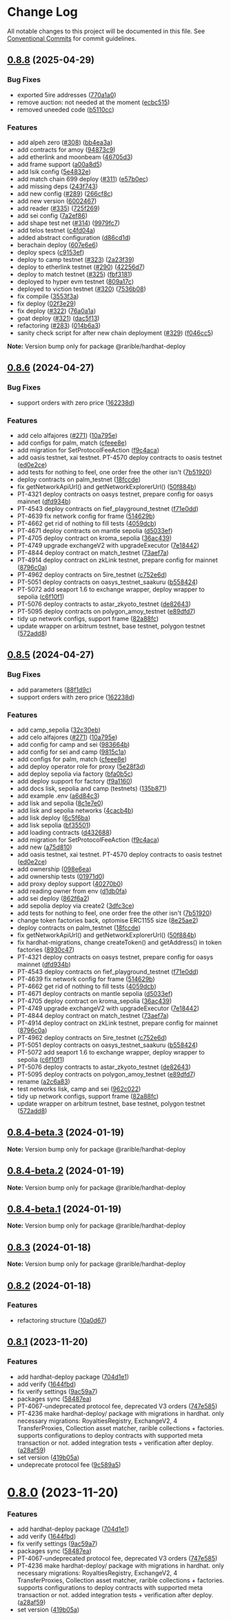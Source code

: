 # Change Log

All notable changes to this project will be documented in this file.
See [Conventional Commits](https://conventionalcommits.org) for commit guidelines.

## [0.8.8](https://github.com/rariblecom/protocol-contracts/compare/v0.8.7...v0.8.8) (2025-04-29)

### Bug Fixes

- exported 5ire addresses ([770a1a0](https://github.com/rariblecom/protocol-contracts/commit/770a1a04165a4f9f8cb169b0282e2ca4cc68ab29))
- remove auction: not needed at the moment ([ecbc515](https://github.com/rariblecom/protocol-contracts/commit/ecbc515b058acadeace296ede9793afe5831bfcf))
- removed uneeded code ([b5110cc](https://github.com/rariblecom/protocol-contracts/commit/b5110cc7a0b712ce16339756e6e3f190e4a8d443))

### Features

- add alpeh zero ([#308](https://github.com/rariblecom/protocol-contracts/issues/308)) ([bb4ea3a](https://github.com/rariblecom/protocol-contracts/commit/bb4ea3a4d5ffafe6fd6b0a2b3712abbfc25828e3))
- add contracts for amoy ([94873c9](https://github.com/rariblecom/protocol-contracts/commit/94873c92c35decbd9f5637c0ab4f94a08df80bcb))
- add etherlink and moonbeam ([46705d3](https://github.com/rariblecom/protocol-contracts/commit/46705d3c1fb6fe002556b6b83e3ad592708269ac))
- add frame support ([a00a8d5](https://github.com/rariblecom/protocol-contracts/commit/a00a8d50c9a53bb67d9bcffd7b3c432dbcaf4ae3))
- add lsik config ([5e4832e](https://github.com/rariblecom/protocol-contracts/commit/5e4832e7caa9addc3255687b9c425f799fa27528))
- add match chain 699 deploy ([#311](https://github.com/rariblecom/protocol-contracts/issues/311)) ([e57b0ec](https://github.com/rariblecom/protocol-contracts/commit/e57b0ec12947f3d200f209584b31a9420fca0022))
- add missing deps ([243f743](https://github.com/rariblecom/protocol-contracts/commit/243f7436750c401c7b1dbe44ce9a6de1ca04f7f4))
- add new config ([#289](https://github.com/rariblecom/protocol-contracts/issues/289)) ([266cf8c](https://github.com/rariblecom/protocol-contracts/commit/266cf8cc237d009dbd98850120f54ac10ef66a8e))
- add new version ([6002467](https://github.com/rariblecom/protocol-contracts/commit/600246771191540cbe45a6ea5a68c72e0454d501))
- add reader ([#335](https://github.com/rariblecom/protocol-contracts/issues/335)) ([725f269](https://github.com/rariblecom/protocol-contracts/commit/725f269c15a143e64477894f1f9673d704a5c085))
- add sei config ([7a2ef86](https://github.com/rariblecom/protocol-contracts/commit/7a2ef86d0a7a36dba375c9458861febafdb79f08))
- add shape test net ([#314](https://github.com/rariblecom/protocol-contracts/issues/314)) ([9979fc7](https://github.com/rariblecom/protocol-contracts/commit/9979fc7ea0008aa3f2e05634666d7c6b19eb5ba6))
- add telos testnet ([c4fd04a](https://github.com/rariblecom/protocol-contracts/commit/c4fd04af0786400fecdedb5e20bf975d63e0744a))
- added abstract configuration ([d86cd1d](https://github.com/rariblecom/protocol-contracts/commit/d86cd1d7ff8ae42b3b8c60d20ff9630a2829819d))
- berachain deploy ([607e6e6](https://github.com/rariblecom/protocol-contracts/commit/607e6e6d0a184a6aa42c9b3347d4e58cb6b2886f))
- deploy specs ([c9153ef](https://github.com/rariblecom/protocol-contracts/commit/c9153ef317d6fd8bbd7f963c275de6ba021f10ff))
- deploy to camp testnet ([#323](https://github.com/rariblecom/protocol-contracts/issues/323)) ([2a23f39](https://github.com/rariblecom/protocol-contracts/commit/2a23f39c4fa8bab8f6607225c3b8d25750d4fb56))
- deploy to etherlink testnet ([#290](https://github.com/rariblecom/protocol-contracts/issues/290)) ([42256d7](https://github.com/rariblecom/protocol-contracts/commit/42256d7cd70fd586eed2a97f03139e4d8aea1622))
- deploy to match testnet ([#325](https://github.com/rariblecom/protocol-contracts/issues/325)) ([fbf3181](https://github.com/rariblecom/protocol-contracts/commit/fbf31819a077dcac5f0400fd3218fdb8a0801aca))
- deployed to hyper evm testnet ([809a17c](https://github.com/rariblecom/protocol-contracts/commit/809a17cdaabc0280c9e6d6a75a50950b92813bcd))
- deployed to viction testnet ([#320](https://github.com/rariblecom/protocol-contracts/issues/320)) ([7536b08](https://github.com/rariblecom/protocol-contracts/commit/7536b083b46235e2fdf1bf93292863baf2823d93))
- fix compile ([3553f3a](https://github.com/rariblecom/protocol-contracts/commit/3553f3acf0547094c643b1776bb3b83b496e87af))
- fix deploy ([02f3e29](https://github.com/rariblecom/protocol-contracts/commit/02f3e291ebcf4bbd5504e0e4d242fe94c8ceb8b8))
- fix deploy ([#322](https://github.com/rariblecom/protocol-contracts/issues/322)) ([76a0a1a](https://github.com/rariblecom/protocol-contracts/commit/76a0a1afa8a17a37cc9077e3b144132e5534f510))
- goat deploy ([#321](https://github.com/rariblecom/protocol-contracts/issues/321)) ([dac5f13](https://github.com/rariblecom/protocol-contracts/commit/dac5f1320d6b83b6bebd69ca03bdbdfb7ea29a9b))
- refactoring ([#283](https://github.com/rariblecom/protocol-contracts/issues/283)) ([014b6a3](https://github.com/rariblecom/protocol-contracts/commit/014b6a3ea4331c7334a0b5299614eb56fc5d58f3))
- sanity check script for after new chain deployment ([#329](https://github.com/rariblecom/protocol-contracts/issues/329)) ([f046cc5](https://github.com/rariblecom/protocol-contracts/commit/f046cc564fa613894284c50b71eba44ed06e4483))

**Note:** Version bump only for package @rarible/hardhat-deploy

## [0.8.6](https://github.com/rariblecom/protocol-contracts/compare/v0.8.1...v0.8.6) (2024-04-27)

### Bug Fixes

- support orders with zero price ([162238d](https://github.com/rariblecom/protocol-contracts/commit/162238de3f6df5cfb7760dfce6dd245b85360eb3))

### Features

- add celo alfajores ([#271](https://github.com/rariblecom/protocol-contracts/issues/271)) ([10a795e](https://github.com/rariblecom/protocol-contracts/commit/10a795e80039677193d5eeccfa14f64e0bcf0448))
- add configs for palm, match ([cfeee8e](https://github.com/rariblecom/protocol-contracts/commit/cfeee8e12fdd06664fcb021a5f3efa44708c6f92))
- add migration for SetProtocolFeeAction ([f9c4aca](https://github.com/rariblecom/protocol-contracts/commit/f9c4aca5bd01cff077f8a15a4467fa0e3c88ca05))
- add oasis testnet, xai testnet. PT-4570 deploy contracts to oasis testnet ([ed0e2ce](https://github.com/rariblecom/protocol-contracts/commit/ed0e2ced1269ce67e29c4795e08193324628aca4))
- add tests for nothing to feel, one order free the other isn't ([7b51920](https://github.com/rariblecom/protocol-contracts/commit/7b519201dcb9c5b3dc5e4a837698ceed3060cd5e))
- deploy contracts on palm_testnet ([18fccde](https://github.com/rariblecom/protocol-contracts/commit/18fccded3260b1aebc568ebe4f8b9b9883fd47da))
- fix getNetworkApiUrl() and getNetworkExplorerUrl() ([50f884b](https://github.com/rariblecom/protocol-contracts/commit/50f884b1d2e25f69d3d4c4dfa96a343e14ade288))
- PT-4321 deploy contracts on oasys testnet, prepare config for oasys mainnet ([dfd934b](https://github.com/rariblecom/protocol-contracts/commit/dfd934bfb2c28915fd491c04dc5d10a36418310f))
- PT-4543 deploy contracts on fief_playground_testnet ([f71e0dd](https://github.com/rariblecom/protocol-contracts/commit/f71e0dd84abc948290ca9c5dfac12580917b4f10))
- PT-4639 fix network config for frame ([514629b](https://github.com/rariblecom/protocol-contracts/commit/514629bd6e6604092cc11077cff02ca885a5142d))
- PT-4662 get rid of nothing to fill tests ([4059dcb](https://github.com/rariblecom/protocol-contracts/commit/4059dcb20c100e159643e40929392b05f90f7038))
- PT-4671 deploy contracts on mantle sepolia ([d5033ef](https://github.com/rariblecom/protocol-contracts/commit/d5033efaf19222c60f900914300ee93be1069d45))
- PT-4705 deploy contract on kroma_sepolia ([36ac439](https://github.com/rariblecom/protocol-contracts/commit/36ac439fef8f85b6e230b481c080bfff7ff5065b))
- PT-4749 upgrade exchangeV2 with upgradeExecutor ([7e18442](https://github.com/rariblecom/protocol-contracts/commit/7e18442b90bae4ee8a18c797b9126dad2650f896))
- PT-4844 deploy contract on match_testnet ([73aef7a](https://github.com/rariblecom/protocol-contracts/commit/73aef7a61c47804f8348b12c8f553c7b39a254b8))
- PT-4914 deploy contract on zkLink testnet, prepare config for mainnet ([8796c0a](https://github.com/rariblecom/protocol-contracts/commit/8796c0a9ac266fdd97ff4bf0a752fbf4b607dd28))
- PT-4962 deploy contracts on 5ire_testnet ([c752e6d](https://github.com/rariblecom/protocol-contracts/commit/c752e6d7b8a268006a84c1307e0ed70c88a6da3b))
- PT-5051 deploy contracts on oasys_testnet_saakuru ([b558424](https://github.com/rariblecom/protocol-contracts/commit/b558424aea3de4125336e4c393cc7f76515555b9))
- PT-5072 add seaport 1.6 to exchange wrapper, deploy wrapper to sepolia ([c6f10f1](https://github.com/rariblecom/protocol-contracts/commit/c6f10f151740dd76da0e997b8bf499f03cba00a9))
- PT-5076 deploy contracts to astar_zkyoto_testnet ([de82643](https://github.com/rariblecom/protocol-contracts/commit/de826431eb30ea6e11d3a74e5c5b0f3a4aa43aa9))
- PT-5095 deploy contracts on polygon_amoy_testnet ([e89dfd7](https://github.com/rariblecom/protocol-contracts/commit/e89dfd7386d45e0eb31c28024354dc9f66c6008d))
- tidy up network configs, support frame ([82a88fc](https://github.com/rariblecom/protocol-contracts/commit/82a88fcd81af7638c1234aafd233742d66ecbea1))
- update wrapper on arbitrum testnet, base testnet, polygon testnet ([572add8](https://github.com/rariblecom/protocol-contracts/commit/572add81b96f0ea00224f1934411b824031d0b87))

## [0.8.5](https://github.com/rariblecom/protocol-contracts/compare/v0.8.1...v0.8.5) (2024-04-27)

### Bug Fixes

- add parameters ([88f1d9c](https://github.com/rariblecom/protocol-contracts/commit/88f1d9c3a77fd61699b05d6927faad7b901733fc))
- support orders with zero price ([162238d](https://github.com/rariblecom/protocol-contracts/commit/162238de3f6df5cfb7760dfce6dd245b85360eb3))

### Features

- add camp_sepolia ([32c30eb](https://github.com/rariblecom/protocol-contracts/commit/32c30eba633936bf7a7137c4a53f41dc6aee4bd3))
- add celo alfajores ([#271](https://github.com/rariblecom/protocol-contracts/issues/271)) ([10a795e](https://github.com/rariblecom/protocol-contracts/commit/10a795e80039677193d5eeccfa14f64e0bcf0448))
- add config for camp and sei ([983664b](https://github.com/rariblecom/protocol-contracts/commit/983664bc0eb0a434b166541ec5eb19044e4189e1))
- add config for sei and camp ([9815c1a](https://github.com/rariblecom/protocol-contracts/commit/9815c1aa90543667549d9ed4ba183e1fc2be4e14))
- add configs for palm, match ([cfeee8e](https://github.com/rariblecom/protocol-contracts/commit/cfeee8e12fdd06664fcb021a5f3efa44708c6f92))
- add deploy operator role for proxy ([5e28f3d](https://github.com/rariblecom/protocol-contracts/commit/5e28f3d9532ed6823302a0cd1a1fb24e0bb12544))
- add deploy sepolia via factory ([bfa0b5c](https://github.com/rariblecom/protocol-contracts/commit/bfa0b5c5b8ca1259edb1ba4cbe8f5e497e26feca))
- add deploy support for factory ([f9a1160](https://github.com/rariblecom/protocol-contracts/commit/f9a11605766a943f56d004c07d6a4c32b1d26cd1))
- add docs lisk, sepolia and camp (testnets) ([135b871](https://github.com/rariblecom/protocol-contracts/commit/135b8710b4598eb84abc86c5ab6290caab2b549c))
- add example .env ([a6d84c3](https://github.com/rariblecom/protocol-contracts/commit/a6d84c31397c7b518031c353e3306070dc8d5e5a))
- add lisk and sepolia ([8c1e7e0](https://github.com/rariblecom/protocol-contracts/commit/8c1e7e0da60710d0a369cc9bff214e2b092c4720))
- add lisk and sepolia networks ([4cacb4b](https://github.com/rariblecom/protocol-contracts/commit/4cacb4b10e58bff5f5028786792f2229e452a466))
- add lisk deploy ([6c5f6ba](https://github.com/rariblecom/protocol-contracts/commit/6c5f6ba32a56664ee5b50dd26de3bbbb98924f36))
- add lisk sepolia ([bf35501](https://github.com/rariblecom/protocol-contracts/commit/bf3550122d60d66912f411b6b180bb667c86676d))
- add loading contracts ([d432688](https://github.com/rariblecom/protocol-contracts/commit/d432688fa078689c5e1bf8659d6b7817d3932938))
- add migration for SetProtocolFeeAction ([f9c4aca](https://github.com/rariblecom/protocol-contracts/commit/f9c4aca5bd01cff077f8a15a4467fa0e3c88ca05))
- add new ([a75d810](https://github.com/rariblecom/protocol-contracts/commit/a75d810e4d244a37c53eeee3b3e0b8b9b5965b91))
- add oasis testnet, xai testnet. PT-4570 deploy contracts to oasis testnet ([ed0e2ce](https://github.com/rariblecom/protocol-contracts/commit/ed0e2ced1269ce67e29c4795e08193324628aca4))
- add ownership ([098e6ea](https://github.com/rariblecom/protocol-contracts/commit/098e6ea957640fc7aa1aa51df92c7e121d12e589))
- add ownership tests ([01971d0](https://github.com/rariblecom/protocol-contracts/commit/01971d07b251975aaf8c94a8a67ef376f408d72b))
- add proxy deploy support ([40270b0](https://github.com/rariblecom/protocol-contracts/commit/40270b07cdb2e061a3a349535f7bb9717e686eb7))
- add reading owner from env ([d1db0fa](https://github.com/rariblecom/protocol-contracts/commit/d1db0fae222672830ad7d27f4d24df4597c30dfb))
- add sei deploy ([862f6a2](https://github.com/rariblecom/protocol-contracts/commit/862f6a2907bf6c518880b178cb8b0a034ac107ba))
- add sepolia deploy via create2 ([3dfc3ce](https://github.com/rariblecom/protocol-contracts/commit/3dfc3ce449b31fccb545bcda4606165c039b5b36))
- add tests for nothing to feel, one order free the other isn't ([7b51920](https://github.com/rariblecom/protocol-contracts/commit/7b519201dcb9c5b3dc5e4a837698ceed3060cd5e))
- change token factories back, optomise ERC1155 size ([8e25ae2](https://github.com/rariblecom/protocol-contracts/commit/8e25ae2ae5c03166ef3524935c827f168f6d0445))
- deploy contracts on palm_testnet ([18fccde](https://github.com/rariblecom/protocol-contracts/commit/18fccded3260b1aebc568ebe4f8b9b9883fd47da))
- fix getNetworkApiUrl() and getNetworkExplorerUrl() ([50f884b](https://github.com/rariblecom/protocol-contracts/commit/50f884b1d2e25f69d3d4c4dfa96a343e14ade288))
- fix hardhat-migrations, change createToken() and getAddress() in token factories ([8930c47](https://github.com/rariblecom/protocol-contracts/commit/8930c47eec9da0b3bcbe5c6a467cae3e803085e2))
- PT-4321 deploy contracts on oasys testnet, prepare config for oasys mainnet ([dfd934b](https://github.com/rariblecom/protocol-contracts/commit/dfd934bfb2c28915fd491c04dc5d10a36418310f))
- PT-4543 deploy contracts on fief_playground_testnet ([f71e0dd](https://github.com/rariblecom/protocol-contracts/commit/f71e0dd84abc948290ca9c5dfac12580917b4f10))
- PT-4639 fix network config for frame ([514629b](https://github.com/rariblecom/protocol-contracts/commit/514629bd6e6604092cc11077cff02ca885a5142d))
- PT-4662 get rid of nothing to fill tests ([4059dcb](https://github.com/rariblecom/protocol-contracts/commit/4059dcb20c100e159643e40929392b05f90f7038))
- PT-4671 deploy contracts on mantle sepolia ([d5033ef](https://github.com/rariblecom/protocol-contracts/commit/d5033efaf19222c60f900914300ee93be1069d45))
- PT-4705 deploy contract on kroma_sepolia ([36ac439](https://github.com/rariblecom/protocol-contracts/commit/36ac439fef8f85b6e230b481c080bfff7ff5065b))
- PT-4749 upgrade exchangeV2 with upgradeExecutor ([7e18442](https://github.com/rariblecom/protocol-contracts/commit/7e18442b90bae4ee8a18c797b9126dad2650f896))
- PT-4844 deploy contract on match_testnet ([73aef7a](https://github.com/rariblecom/protocol-contracts/commit/73aef7a61c47804f8348b12c8f553c7b39a254b8))
- PT-4914 deploy contract on zkLink testnet, prepare config for mainnet ([8796c0a](https://github.com/rariblecom/protocol-contracts/commit/8796c0a9ac266fdd97ff4bf0a752fbf4b607dd28))
- PT-4962 deploy contracts on 5ire_testnet ([c752e6d](https://github.com/rariblecom/protocol-contracts/commit/c752e6d7b8a268006a84c1307e0ed70c88a6da3b))
- PT-5051 deploy contracts on oasys_testnet_saakuru ([b558424](https://github.com/rariblecom/protocol-contracts/commit/b558424aea3de4125336e4c393cc7f76515555b9))
- PT-5072 add seaport 1.6 to exchange wrapper, deploy wrapper to sepolia ([c6f10f1](https://github.com/rariblecom/protocol-contracts/commit/c6f10f151740dd76da0e997b8bf499f03cba00a9))
- PT-5076 deploy contracts to astar_zkyoto_testnet ([de82643](https://github.com/rariblecom/protocol-contracts/commit/de826431eb30ea6e11d3a74e5c5b0f3a4aa43aa9))
- PT-5095 deploy contracts on polygon_amoy_testnet ([e89dfd7](https://github.com/rariblecom/protocol-contracts/commit/e89dfd7386d45e0eb31c28024354dc9f66c6008d))
- rename ([a2c6a83](https://github.com/rariblecom/protocol-contracts/commit/a2c6a83b94a89fc9aaddfa1e754cbf5c1280b8c7))
- test networks lisk, camp and sei ([962c022](https://github.com/rariblecom/protocol-contracts/commit/962c0225649a9c7c501bf4b879abdec30be1b877))
- tidy up network configs, support frame ([82a88fc](https://github.com/rariblecom/protocol-contracts/commit/82a88fcd81af7638c1234aafd233742d66ecbea1))
- update wrapper on arbitrum testnet, base testnet, polygon testnet ([572add8](https://github.com/rariblecom/protocol-contracts/commit/572add81b96f0ea00224f1934411b824031d0b87))

## [0.8.4-beta.3](https://github.com/rariblecom/protocol-contracts/compare/v0.8.4-beta.2...v0.8.4-beta.3) (2024-01-19)

**Note:** Version bump only for package @rarible/hardhat-deploy

## [0.8.4-beta.2](https://github.com/rariblecom/protocol-contracts/compare/v0.8.4-beta.1...v0.8.4-beta.2) (2024-01-19)

**Note:** Version bump only for package @rarible/hardhat-deploy

## [0.8.4-beta.1](https://github.com/rariblecom/protocol-contracts/compare/v0.8.3...v0.8.4-beta.1) (2024-01-19)

**Note:** Version bump only for package @rarible/hardhat-deploy

## [0.8.3](https://github.com/rariblecom/protocol-contracts/compare/v0.8.2...v0.8.3) (2024-01-18)

**Note:** Version bump only for package @rarible/hardhat-deploy

## [0.8.2](https://github.com/rariblecom/protocol-contracts/compare/v0.8.1...v0.8.2) (2024-01-18)

### Features

- refactoring structure ([10a0d67](https://github.com/rariblecom/protocol-contracts/commit/10a0d673d9a589aa8e341ea5e3aa9c0657cabe2d))

## [0.8.1](https://github.com/rarible/protocol-contracts/compare/v0.7.15...v0.8.1) (2023-11-20)

### Features

- add hardhat-deploy package ([704d1e1](https://github.com/rarible/protocol-contracts/commit/704d1e15fad6026bf25d0fd2319f3b0254b5c15f))
- add verify ([1644fbd](https://github.com/rarible/protocol-contracts/commit/1644fbd31d2a0c2593cb874373af4734df43ad06))
- fix verify settings ([9ac59a7](https://github.com/rarible/protocol-contracts/commit/9ac59a7621f272b43a8458413f83faad7bed52b6))
- packages sync ([58487ea](https://github.com/rarible/protocol-contracts/commit/58487ea1c48cea8ebea68185c0e612ffd31bea2f))
- PT-4067-undeprecated protocol fee, deprecated V3 orders ([747e585](https://github.com/rarible/protocol-contracts/commit/747e585ff9dad2411af83014c4f5c9adbe2d8d61))
- PT-4236 make hardhat-deploy/ package with migrations in hardhat. only necessary migrations: RoyaltiesRegistry, ExchangeV2, 4 TransferProxies, Collection asset matcher, rarible collections + factories. supports configurations to deploy contracts with supported meta transaction or not. added integration tests + verification after deploy. ([a28af59](https://github.com/rarible/protocol-contracts/commit/a28af5965f398d9c75eb38041c2d1dbcc5651cdd))
- set version ([419b05a](https://github.com/rarible/protocol-contracts/commit/419b05a732e611b67d2a598f0f6d8a20231e1c64))
- undeprecate protocol fee ([9c589a5](https://github.com/rarible/protocol-contracts/commit/9c589a57028b2f541245f0e96557c535d1740bf9))

# [0.8.0](https://github.com/rarible/protocol-contracts/compare/v0.7.15...v0.8.0) (2023-11-20)

### Features

- add hardhat-deploy package ([704d1e1](https://github.com/rarible/protocol-contracts/commit/704d1e15fad6026bf25d0fd2319f3b0254b5c15f))
- add verify ([1644fbd](https://github.com/rarible/protocol-contracts/commit/1644fbd31d2a0c2593cb874373af4734df43ad06))
- fix verify settings ([9ac59a7](https://github.com/rarible/protocol-contracts/commit/9ac59a7621f272b43a8458413f83faad7bed52b6))
- packages sync ([58487ea](https://github.com/rarible/protocol-contracts/commit/58487ea1c48cea8ebea68185c0e612ffd31bea2f))
- PT-4067-undeprecated protocol fee, deprecated V3 orders ([747e585](https://github.com/rarible/protocol-contracts/commit/747e585ff9dad2411af83014c4f5c9adbe2d8d61))
- PT-4236 make hardhat-deploy/ package with migrations in hardhat. only necessary migrations: RoyaltiesRegistry, ExchangeV2, 4 TransferProxies, Collection asset matcher, rarible collections + factories. supports configurations to deploy contracts with supported meta transaction or not. added integration tests + verification after deploy. ([a28af59](https://github.com/rarible/protocol-contracts/commit/a28af5965f398d9c75eb38041c2d1dbcc5651cdd))
- set version ([419b05a](https://github.com/rarible/protocol-contracts/commit/419b05a732e611b67d2a598f0f6d8a20231e1c64))
